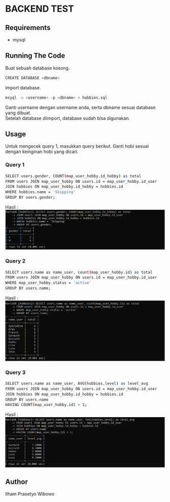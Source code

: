 # BACKEND TEST
## Requirements
- mysql
## Running The Code
Buat sebuah database kosong.
```bash
CREATE DATABASE <dbname>
```

Import database.
```bash
msyql -u <username> -p <dbname> < hobbies.sql
```

Ganti username dengan username anda, serta dbname sesuai database yang dibuat. \
Setelah database diimport, database sudah bisa digunakan. 

## Usage
Untuk mengecek query 1, masukkan query berikut. Ganti hobi sesuai dengan keinginan hobi yang dicari.
### Query 1
```bash
SELECT users.gender, COUNT(map_user_hobby.id_hobby) as total
FROM users JOIN map_user_hobby ON users.id = map_user_hobby.id_user 
JOIN hobbies ON map_user_hobby.id_hobby = hobbies.id 
WHERE hobbies.name = 'Skipping' 
GROUP BY users.gender;
```
Hasil :
![alt text](images/no1.png)

### Query 2
```bash
SELECT users.name as name_user, count(map_user_hobby.id) as total
FROM users JOIN map_user_hobby ON users.id = map_user_hobby.id_user
WHERE map_user_hobby.status = 'active'
GROUP BY users.name;
```
Hasil :
![alt text](images/no2.png)

### Query 3
```bash
SELECT users.name as name_user, AVG(hobbies.level) as level_avg
FROM users JOIN map_user_hobby ON users.id = map_user_hobby.id_user
JOIN hobbies ON map_user_hobby.id_hobby = hobbies.id 
GROUP BY users.name
HAVING COUNT(map_user_hobby.id) > 1;
```
Hasil :
![alt text](images/no3.png)

## Author
Ilham Prasetyo Wibowo